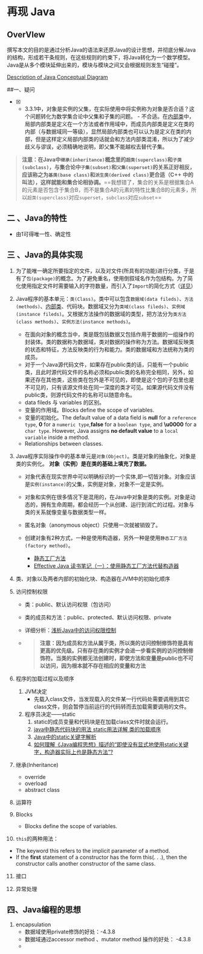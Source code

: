 # 再现 Java

## OverVIew

撰写本文的目的是通过分析Java的语法来还原Java的设计思想，并彻底分解Java的结构，形成若干条规则，在这些规则的约束下，将Java转化为一个数学模型。Java是从多个模块延伸出来的，模块与模块之间又会根据规则发生“碰撞”。

[Description of Java Conceptual Diagram](http://docs.oracle.com/javase/8/docs/)

##一、疑问

- [x] - 3.3.1中，对象是实例的父集，在实际使用中将实例称为对象是否合适？这个问题转化为数学集合论中父集和子集的问题。
        - 不合适。在[内部类](http://www.cnblogs.com/dolphin0520/p/3811445.html)中，局部内部类是定义在一个方法或者作用域中，而成员内部类是定义在类的内部（与数据域同一等级），显然局部内部类也可以认为是定义在类的内部，但是这样定义局部内部类的话就会和方法内部类混淆，所以为了减少歧义与谬误，必须精确地说明，即父集不能越权去替代子集。

> **注意：在Java中`继承(inheritance)`概念里的`超类(superclass)`和`子类(subclass)`，与集合论中`子集(subset)`和`父集(superset)`的关系正好相反，应该称之为`基类(base class)`和`派生类(derived class)`更合适（C++ 中的叫法），这样就能和集合论相协调。**==我想错了，集合的关系是根据集合A的元素是否包含于集合B，而不是集合A的元素的特性比集合B的元素多，所以`超类(superclass)`对应`superset`，`subclass`对应`subset`==

## 二 、Java的特性

- 由1可得唯一性、确定性

## 三 、Java的具体实现

1. 为了能唯一确定所要指定的文件，以及对文件(所具有的功能)进行分类，于是有了`包(package)`的概念。为了避免重名，使用倒叙域名作为包结构。为了简化使用指定文件时需要输入的字符数量，而引入了`Import`的简化方式（[详见](http://soft.chinabyte.com/database/361/11365861.shtml)）

2. Java程序的基本单元：`类(Class)`。类中可以包含`数据域(data fileds)`、`方法(methods)`、[内部类](http://www.cnblogs.com/dolphin0520/p/3811445.html)、代码块。数据域又分为`类域(class fileds)`、`实例域(instance fileds)`。又根据方法操作的数据域的类型，把方法分为`类方法(class methods)`、`实例方法(instance methods)`。

   - 在面向对象的概念当中，类是既包括数据又包括作用于数据的一组操作的封装体。类的数据称为数据域，类对数据的操作称为方法。数据域反映类的状态和特征，方法反映类的行为和能力。类的数据域和方法统称为类的成员。
   - 对于一个Java源代码文件，如果存在public类的话，只能有一个public类，且此时源代码文件的名称必须和public类的名称完全相同，另外，如果还存在其他类，这些类在包外是不可见的，即使是这个包的子包里也是不可见的，只有该源文件处在同一深度的类才可见。如果源代码文件没有public类，则源代码文件的名称可以随意命名。
   - data fileds 与 variables 的区别。
   - 变量的作用域。Blocks define the scope of variables.
   - 变量的初始化。The default value of a data field is **null** for a `reference type`, **0** for a `numeric type`,**false** for a `boolean type`, and **\u0000** for a `char type`. However, Java assigns **no default value**  to a `local variable` inside a method.  
   - Relationships between classes.

3. Java程序实际操作中的基本单元是`对象(Object)`。类是对象的抽象化，对象是类的实例化。 **对象（实例）是在类的基础上填充了数据。**

   - 对象代表在现实世界中可以明确标识的一个实体,即一切皆对象。对象应该是`实例(instance)`的父集，实例是对象，对象不一定是实例。

   - 对象和实例在很多情况下是混用的，在Java中对象是类的实例。对象是动态的，拥有生命周期，都会经历一个从创建、运行到消亡的过程。对象与类的关系就像变量与数据类型一样。

   - 匿名对象（anonymous object）只使用一次就被销毁了。

   - 创建对象有2种方式，一种是使用构造器，另外一种是使用`静态工厂方法(factory method)`。

     - [静态工厂方法](http://www.cnblogs.com/allenzhaox/archive/2012/08/14/3201818.html)
     - [Effective Java 读书笔记（一）：使用静态工厂方法代替构造器](http://www.cnblogs.com/honoka/p/4858416.html)

4. 类、对象以及两者内部的初始化块、构造器在JVM中的初始化顺序

5. 访问控制权限

   - 类：public、默认访问权限（包访问）

   - 类的成员和方法：public、protected、默认访问权限、private

   - 详细分析：[浅析Java中的访问权限控制](http://www.cnblogs.com/dolphin0520/p/3734915.html)

   - > **注意：因为成员和方法从属于类，所以类的访问控制修饰符是具有更高的优先级。只有存在类的实例才会进一步看实例的访问控制修饰符。当类的实例都无法创建时，即使方法和变量是public也不可以访问，因为根本就不存在相应的变量和方法** 

6. 程序的加载过程以及顺序

   1. JVM决定
      - 先载入class文件，当发现载入的文件某一行代码处需要调用到其它class文件，则会暂停当前运行的代码转而去加载需要调用的文件。
   2. 程序员决定——static
      1. static的成员变量和代码块是在加载class文件时就会运行。
      2. [java中静态代码块的用法 static用法详解 类的加载顺序](http://www.cnblogs.com/guanghuiqq/archive/2012/10/09/2716898.html)
      3. [Java中的static关键字解析](http://www.cnblogs.com/dolphin0520/p/3799052.html)
      4. [如何理解《Java编程思想》描述的“即使没有显式地使用static关键字，构造器实际上也是静态方法”?](http://zhihu.com/question/35860619/answer/64802279)

7. 继承(Inheritance)

   - override
   - overload
   - abstract class 

8. 运算符

9. Blocks

   - Blocks define the scope of variables.

10. `this`的两种用法：

  - The keyword this refers to the implicit parameter of a method.
  - If the **first** statement of a constructor has the form this(. . .), then the constructor calls another constructor of the same class. 

11. 接口

12. 异常处理



## 四、Java编程的思想

1. encapsulation
   - 数据域使用private修饰的好处：-4.3.8
   - 数据域通过accessor method 、mutator method 操作的好处： -4.3.8
   - ​